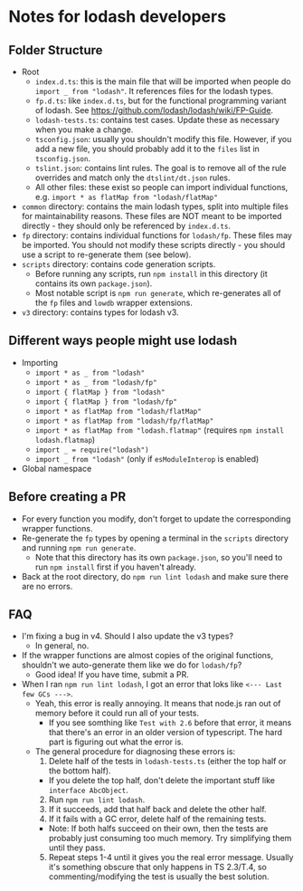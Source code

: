 # Notes for lodash developers

## Folder Structure

-   Root
    -   `index.d.ts`: this is the main file that will be imported when people do
        `import _ from "lodash"`. It references files for the lodash types.
    -   `fp.d.ts`: like `index.d.ts`, but for the functional programming variant
        of lodash. See https://github.com/lodash/lodash/wiki/FP-Guide.
    -   `lodash-tests.ts`: contains test cases. Update these as necessary when
        you make a change.
    -   `tsconfig.json`: usually you shouldn't modify this file. However, if you
        add a new file, you should probably add it to the `files` list in
        `tsconfig.json`.
    -   `tslint.json`: contains lint rules. The goal is to remove all of the
        rule overrides and match only the `dtslint/dt.json` rules.
    -   All other files: these exist so people can import individual functions,
        e.g. `import * as flatMap from "lodash/flatMap"`
-   `common` directory: contains the main lodash types, split into multiple
    files for maintainability reasons. These files are NOT meant to be imported
    directly - they should only be referenced by `index.d.ts`.
-   `fp` directory: contains individual functions for `lodash/fp`. These files
    may be imported. You should not modify these scripts directly - you should
    use a script to re-generate them (see below).
-   `scripts` directory: contains code generation scripts.
    -   Before running any scripts, run `npm install` in this directory (it
        contains its own `package.json`).
    -   Most notable script is `npm run generate`, which re-generates all of the
        `fp` files and `lowdb` wrapper extensions.
-   `v3` directory: contains types for lodash v3.

## Different ways people might use lodash

-   Importing
    -   `import * as _ from "lodash"`
    -   `import * as _ from "lodash/fp"`
    -   `import { flatMap } from "lodash"`
    -   `import { flatMap } from "lodash/fp"`
    -   `import * as flatMap from "lodash/flatMap"`
    -   `import * as flatMap from "lodash/fp/flatMap"`
    -   `import * as flatMap from "lodash.flatmap"` (requires
        `npm install lodash.flatmap`)
    -   `import _ = require("lodash")`
    -   `import _ from "lodash"` (only if `esModuleInterop` is enabled)
-   Global namespace

## Before creating a PR

-   For every function you modify, don't forget to update the corresponding
    wrapper functions.
-   Re-generate the `fp` types by opening a terminal in the `scripts` directory
    and running `npm run generate`.
    -   Note that this directory has its own `package.json`, so you'll need to
        run `npm install` first if you haven't already.
-   Back at the root directory, do `npm run lint lodash` and make sure there are
    no errors.

## FAQ

-   I'm fixing a bug in v4. Should I also update the v3 types?
    -   In general, no.
-   If the wrapper functions are almost copies of the original functions,
    shouldn't we auto-generate them like we do for `lodash/fp`?
    -   Good idea! If you have time, submit a PR.
-   When I ran `npm run lint lodash`, I got an error that loks like
    `<--- Last few GCs --->`.
    -   Yeah, this error is really annoying. It means that node.js ran out of
        memory before it could run all of your tests.
        -   If you see somthing like `Test with 2.6` before that error, it means
            that there's an error in an older version of typescript. The hard
            part is figuring out what the error is.
    -   The general procedure for diagnosing these errors is:
        1. Delete half of the tests in `lodash-tests.ts` (either the top half or
           the bottom half).
        -   If you delete the top half, don't delete the important stuff like
            `interface AbcObject`.
        2. Run `npm run lint lodash`.
        3. If it succeeds, add that half back and delete the other half.
        4. If it fails with a GC error, delete half of the remaining tests.
        -   Note: If both halfs succeed on their own, then the tests are
            probably just consuming too much memory. Try simplifying them until
            they pass.
        5. Repeat steps 1-4 until it gives you the real error message. Usually
           it's something obscure that only happens in TS 2.3/T.4, so
           commenting/modifying the test is usually the best solution.
